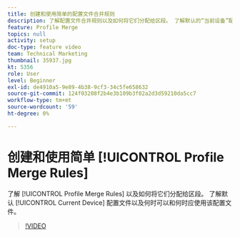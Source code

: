 ```yaml
---
title: 创建和使用简单的配置文件合并规则
description: 了解配置文件合并规则以及如何将它们分配给区段。 了解默认的“当前设备”配置文件以及何时可以/何时应使用该配置文件。
feature: Profile Merge
topics: null
activity: setup
doc-type: feature video
team: Technical Marketing
thumbnail: 35937.jpg
kt: 5356
role: User
level: Beginner
exl-id: de4910a5-9e89-4b38-9cf3-34c5fe658632
source-git-commit: 124f03208f2b4e3b109b3f02a2d3d59210da5cc7
workflow-type: tm+mt
source-wordcount: '59'
ht-degree: 0%

---
```


# 创建和使用简单 [!UICONTROL Profile Merge Rules]

了解 [!UICONTROL Profile Merge Rules] 以及如何将它们分配给区段。 了解默认 [!UICONTROL Current Device] 配置文件以及何时可以和何时应使用该配置文件。

>[!VIDEO](https://video.tv.adobe.com/v/35937/?quality=12&learn=on)
